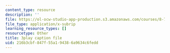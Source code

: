 ```yaml
---
content_type: resource
description: ''
file: https://ol-ocw-studio-app-production.s3.amazonaws.com/courses/8-701-introduction-to-nuclear-and-particle-physics-fall-2020/216b3cbf847f55a194386a9634c6fedd_cuUIPyD2pkU.vtt
file_type: application/x-subrip
learning_resource_types: []
resourcetype: Other
title: 3play caption file
uid: 216b3cbf-847f-55a1-9438-6a9634c6fedd
---
```

